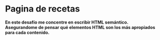 # Pagina de recetas

**En este desafío me concentre en escribir HTML semántico. Asegurandome de pensar qué elementos HTML son los más apropiados para cada contenido.**
